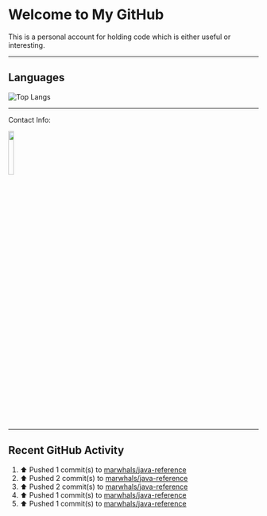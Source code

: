 # Welcome to My GitHub

This is a personal account for holding code which is either useful or interesting.

---
## Languages

![Top Langs](https://github-readme-stats.vercel.app/api/top-langs/?username=marwhals&layout=compact&bg_color=282c34&text_color=ffffff&title_color=ff5733)

---
Contact Info:

<a href="https://www.linkedin.com/in/marjanmubarok/">
  <img src="https://upload.wikimedia.org/wikipedia/commons/0/01/LinkedIn_Logo.svg" width="15%">
</a>

---

## Recent GitHub Activity

<!--RECENT_ACTIVITY:start-->
1. ⬆️ Pushed 1 commit(s) to [marwhals/java-reference](https://github.com/marwhals/java-reference)<br>
2. ⬆️ Pushed 2 commit(s) to [marwhals/java-reference](https://github.com/marwhals/java-reference)<br>
3. ⬆️ Pushed 2 commit(s) to [marwhals/java-reference](https://github.com/marwhals/java-reference)<br>
4. ⬆️ Pushed 1 commit(s) to [marwhals/java-reference](https://github.com/marwhals/java-reference)<br>
5. ⬆️ Pushed 1 commit(s) to [marwhals/java-reference](https://github.com/marwhals/java-reference)<br>
<!--RECENT_ACTIVITY:end-->
